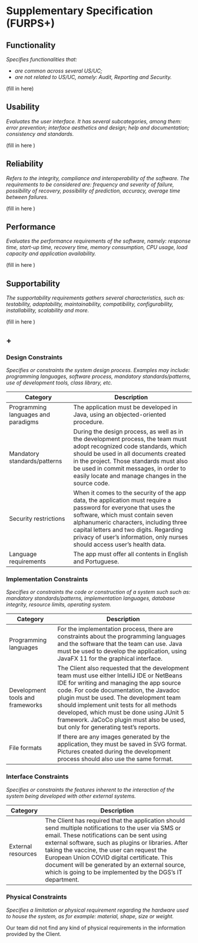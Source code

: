 # Supplementary Specification (FURPS+)

## Functionality

_Specifies functionalities that:_

- _are common across several US/UC;_
- _are not related to US/UC, namely: Audit, Reporting and Security._

(fill in here)

## Usability

_Evaluates the user interface. It has several subcategories,
among them: error prevention; interface aesthetics and design; help and
documentation; consistency and standards._

(fill in here )

## Reliability

_Refers to the integrity, compliance and interoperability of the software. The requirements to be considered are: frequency and severity of failure, possibility of recovery, possibility of prediction, accuracy, average time between failures._

(fill in here )

## Performance

_Evaluates the performance requirements of the software, namely: response time, start-up time, recovery time, memory consumption, CPU usage, load capacity and application availability._

(fill in here )

## Supportability

_The supportability requirements gathers several characteristics, such as:
testability, adaptability, maintainability, compatibility,
configurability, installability, scalability and more._

(fill in here )

## +

### Design Constraints

_Specifies or constraints the system design process. Examples may include: programming languages, software process, mandatory standards/patterns, use of development tools, class library, etc._

| Category | Description |
|-|-|
| Programming languages and paradigms | The application must be developed in Java, using an objected-oriented procedure. |
| Mandatory standards/patterns | During the design process, as well as in the development process, the team must adopt recognized code standards, which should be used in all documents created in the project. Those standards must also be used in commit messages, in order to easily locate and manage changes in the source code. |
| Security restrictions | When it comes to the security of the app data, the application must require a password for everyone that uses the software, which must contain seven alphanumeric characters, including three capital letters and two digits. Regarding privacy of user’s information, only nurses should access user’s health data. |
| Language requirements | The app must offer all contents in English and Portuguese. |

### Implementation Constraints

_Specifies or constraints the code or construction of a system such
such as: mandatory standards/patterns, implementation languages,
database integrity, resource limits, operating system._

| Category | Description |
|-|-|
| Programming languages | For the implementation process, there are constraints about the programming languages and the software that the team can use. Java must be used to develop the application, using JavaFX 11 for the graphical interface. |
| Development tools and frameworks | The Client also requested that the development team must use either IntelliJ IDE or NetBeans IDE for writing and managing the app source code. For code documentation, the Javadoc plugin must be used. The development team should implement unit tests for all methods developed, which must be done using JUnit 5 framework. JaCoCo plugin must also be used, but only for generating test’s reports. |
| File formats | If there are any images generated by the application, they must be saved in SVG format. Pictures created during the development process should also use the same format. |

### Interface Constraints

_Specifies or constraints the features inherent to the interaction of the
system being developed with other external systems._

| Category | Description |
|-|-|
| External resources | The Client has required that the application should send multiple notifications to the user via SMS or email. These notifications can be sent using external software, such as plugins or libraries. After taking the vaccine, the user can request the European Union COVID digital certificate. This document will be generated by an external source, which is going to be implemented by the DGS’s IT department. |

### Physical Constraints

_Specifies a limitation or physical requirement regarding the hardware used to house the system, as for example: material, shape, size or weight._

Our team did not find any kind of physical requirements in the information provided by the Client.